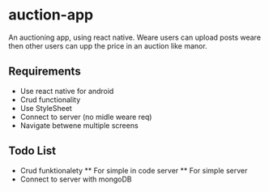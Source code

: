 # auction-app

An auctioning app, using react native. Weare users can upload posts weare then other users can upp the price in an auction like manor.

## Requirements

- Use react native for android
- Crud functionality
- Use StyleSheet
- Connect to server (no midle weare req)
- Navigate betwene multiple screens

## Todo List

- Crud funktionalety
  ** For simple in code server
  ** For simple server
- Connect to server with mongoDB
